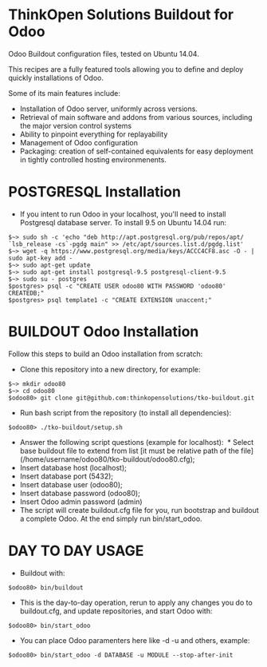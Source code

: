 # ThinkOpen Solutions Buildout for Odoo
Odoo Buildout configuration files, tested on Ubuntu 14.04.

This recipes are a fully featured tools allowing you to define and deploy quickly installations of Odoo.

Some of its main features include:
 * Installation of Odoo server, uniformly across versions.
 * Retrieval of main software and addons from various sources, including the major version control systems
 * Ability to pinpoint everything for replayability
 * Management of Odoo configuration
 * Packaging: creation of self-contained equivalents for easy deployment in tightly controlled hosting environmenents.

# POSTGRESQL Installation
 * If you intent to run Odoo in your localhost, you'll need to install Postgresql database server. To install 9.5 on Ubuntu 14.04 run:
```
$~> sudo sh -c 'echo "deb http://apt.postgresql.org/pub/repos/apt/ `lsb_release -cs`-pgdg main" >> /etc/apt/sources.list.d/pgdg.list'
$~> wget -q https://www.postgresql.org/media/keys/ACCC4CF8.asc -O - | sudo apt-key add -
$~> sudo apt-get update
$~> sudo apt-get install postgresql-9.5 postgresql-client-9.5
$~> sudo su - postgres
$postgres> psql -c "CREATE USER odoo80 WITH PASSWORD 'odoo80' CREATEDB;"
$postgres> psql template1 -c "CREATE EXTENSION unaccent;"

```
# BUILDOUT Odoo Installation
Follow this steps to build an Odoo installation from scratch:
 * Clone this repository into a new directory, for example:
```
$~> mkdir odoo80
$~> cd odoo80
$odoo80> git clone git@github.com:thinkopensolutions/tko-buildout.git
```
 * Run bash script from the repository (to install all dependencies):
```
$odoo80> ./tko-buildout/setup.sh
```
 * Answer the following script questions (example for localhost):
  * Select base buildout file to extend from list [it must be relative path of the file] (/home/username/odoo80/tko-buildout/odoo80.cfg);
  * Insert database host (localhost);
  * Insert database port (5432);
  * Insert database user (odoo80);
  * Insert database password (odoo80);
  * Insert Odoo admin password (admin)
 * The script will create buildout.cfg file for you, run bootstrap and buildout a complete Odoo. At the end simply run bin/start_odoo.

# DAY TO DAY USAGE
 * Buildout with:
```
$odoo80> bin/buildout
```
 * This is the day-to-day operation, rerun to apply any changes you do to buildout.cfg, and update repositories, and start Odoo with:
```
$odoo80> bin/start_odoo
```
 * You can place Odoo paramenters here like -d -u and others, example:
```
$odoo80> bin/start_odoo -d DATABASE -u MODULE --stop-after-init
```
